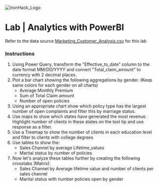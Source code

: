 ![IronHack_Logo](https://user-images.githubusercontent.com/92721547/180667578-7208994e-3fdf-4006-8481-d0723b917662.png)

# Lab | Analytics with PowerBI

Refer to the data source [Marketing_Customer_Analysis.csv](https://github.com/KofiSika/Testing_eye/blob/main/Labs/Data_Analytics_with_PowerBi/Files_for_Lab/Marketing_Customer_Analysis.txt) for this lab

### Instructions 

1. Using Power Query, transform the "Effective_to_date" column to the date format MM/DD/YYYY and convert "Total_claim_amount" to currency with 2 decimal places.
2. Plot a bar chart showing the following aggregations by gender. (Keep same colors for each gender on all charts)
    - Average Monthly Premium 
    - Sum of Total Claim amount 
    - Number of open policies 
3. Using an appropriate chart show which policy type has the largest number of open complaints and filter this by marriage status.
4. Use maps to show which states have generated the most revenue. Highlight number of clients in these states on the tool tip and use response as a filter. 
5. Use a Treemap to show the number of clients in each education level and filter to clients with college degrees
6. Use tables to show the: 
    - Sales Channel by average Lifetime_values 
    - Marital status by number of policies 
7. Now let's analyze these tables further by creating the following crosstabs (Matrix): 
    - Sales Channel by Average lifetime value and number of clients per sales channel
    - Marital status with number policies open by gender 
